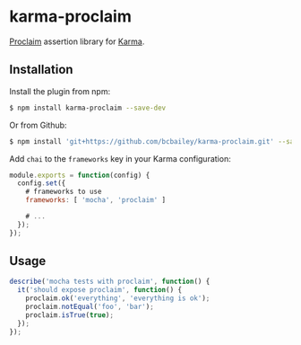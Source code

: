 karma-proclaim
==========

[Proclaim](https://github.com/rowanmanning/proclaim) assertion library for [Karma](http://karma-runner.github.io).


Installation
------------

Install the plugin from npm:

```sh
$ npm install karma-proclaim --save-dev
```

Or from Github:

```sh
$ npm install 'git+https://github.com/bcbailey/karma-proclaim.git' --save-dev
```

Add `chai` to the `frameworks` key in your Karma configuration:

```javascript
module.exports = function(config) {
  config.set({
    # frameworks to use
    frameworks: [ 'mocha', 'proclaim' ]

    # ...
  });
});
```


Usage
-----

```javascript
describe('mocha tests with proclaim', function() {
  it('should expose proclaim', function() {
    proclaim.ok('everything', 'everything is ok');
    proclaim.notEqual('foo', 'bar');
    proclaim.isTrue(true);
  });
});
```